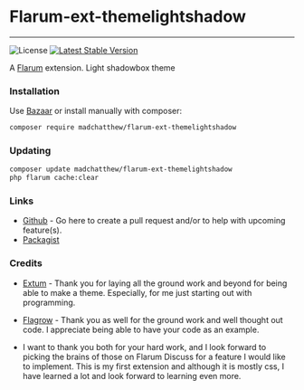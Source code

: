 # Flarum-ext-themelightshadow

---

![License](https://img.shields.io/badge/license-MIT-blue.svg) [![Latest Stable Version](https://img.shields.io/packagist/v/madchatthew/flarum-ext-themelightshadow.svg)](https://packagist.org/packages/madchatthew/flarum-ext-themelightshadow)

A [Flarum](http://flarum.org) extension. Light shadowbox theme

### Installation

Use [Bazaar](https://discuss.flarum.org/d/5151-flagrow-bazaar-the-extension-marketplace) or install manually with composer:

```sh
composer require madchatthew/flarum-ext-themelightshadow
```

### Updating

```sh
composer update madchatthew/flarum-ext-themelightshadow
php flarum cache:clear
```

### Links

- [Github](https://github.com/Madchatthew/flarum-ext-themelightshadow) - Go here to create a pull request and/or to help with upcoming feature(s).
- [Packagist](https://packagist.org/packages/madchatthew/flarum-ext-themelightshadow)

### Credits

- [Extum](https://github.com/Extum) - Thank you for laying all the ground work and beyond for being able to make a theme. Especially, for me just starting out with programming.
- [Flagrow](https://github.com/flagrow) - Thank you as well for the ground work and well thought out code. I appreciate being able to have your code as an example.

- I want to thank you both for your hard work, and I look forward to picking the brains of those on Flarum Discuss for a feature I would like to implement. This is my first extension and although it is mostly css, I have learned a lot and look forward to learning even more.
